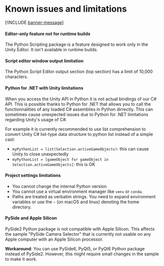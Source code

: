 
# Known issues and limitations

[!INCLUDE [banner-message](banner-message.md)]

#### Editor-only feature not for runtime builds

The Python Scripting package is a feature designed to work only in the Unity Editor. It isn't available in runtime builds.

#### Script editor window output limitation

The Python Script Editor output section (top section) has a limit of 10,000 characters.

#### Python for .NET with Unity limitations

When you access the Unity API in Python it is not actual bindings of our C# API. This is possible thanks to Python for .NET that allows you to call the functionnalities of any loaded C# assemblies in Python dirrectly. This can sometimes cause unexpected issues due to Python for .NET limitations regarding Unity's usage of C#.

For example it is currently recommended to use list comprehension to convert Unity C# list-type data structure to python list instead of a simple cast:
* `myPythonList = list(Selection.activeGameObjects)`: this can cause Unity to close unexpectedly
* `myPythonList = [gameObject for gameObject in Selection.activeGameObjects]`: this is OK

#### Project settings limitations

* You cannot change the internal Python version
* You cannot use a virtual environment manager like `venv` or `conda`.
* Paths are treated as verbatim strings. You need to expand environment variables or use the `~` (on macOS and linux) denoting the home directory.

#### PySide and Apple Silicon
PySide2 Python package is not compatible with Apple Silicon. This affects the sample "PySide Camera Selector" that is currently not usable on any Apple computer with an Apple Silicon processor.

**Workaround**:
You can use PySide6, PyQt5, or PyQt6 Python package instead of PySide2.
However, this might require small changes in the sample to make it work.

